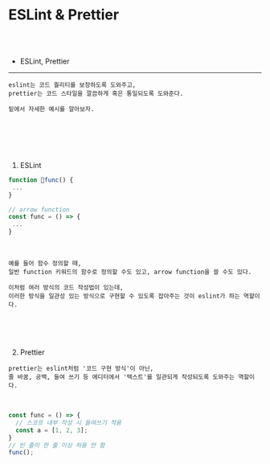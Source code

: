 # ESLint & Prettier

<br />
<br />

* ESLint, Prettier
---

```
eslint는 코드 퀄리티를 보장하도록 도와주고,
prettier는 코드 스타일을 깔끔하게 혹은 통일되도록 도와준다.

밑에서 자세한 예시를 알아보자.
```

<br />
<br />
<br />
<br />

1. ESLint

```javascript
function func() {
 ...
}

// arrow function
const func = () => {
 ...
}
```

<br />

```
예를 들어 함수 정의할 때,
일반 function 키워드의 함수로 정의할 수도 있고, arrow function을 쓸 수도 있다.

이처럼 여러 방식의 코드 작성법이 있는데,
이러한 방식을 일관성 있는 방식으로 구현할 수 있도록 잡아주는 것이 eslint가 하는 역할이다.
```

<br />
<br />
<br />

2. Prettier

```
prettier는 eslint처럼 '코드 구현 방식'이 아닌,
줄 바꿈, 공백, 들여 쓰기 등 에디터에서 '텍스트'를 일관되게 작성되도록 도와주는 역할이다.
```

<br />

```javascript
const func = () => {
  // 스코프 내부 작성 시 들여쓰기 적용
  const a = [1, 2, 3];
}
// 빈 줄이 한 줄 이상 허용 안 함
func();
```
